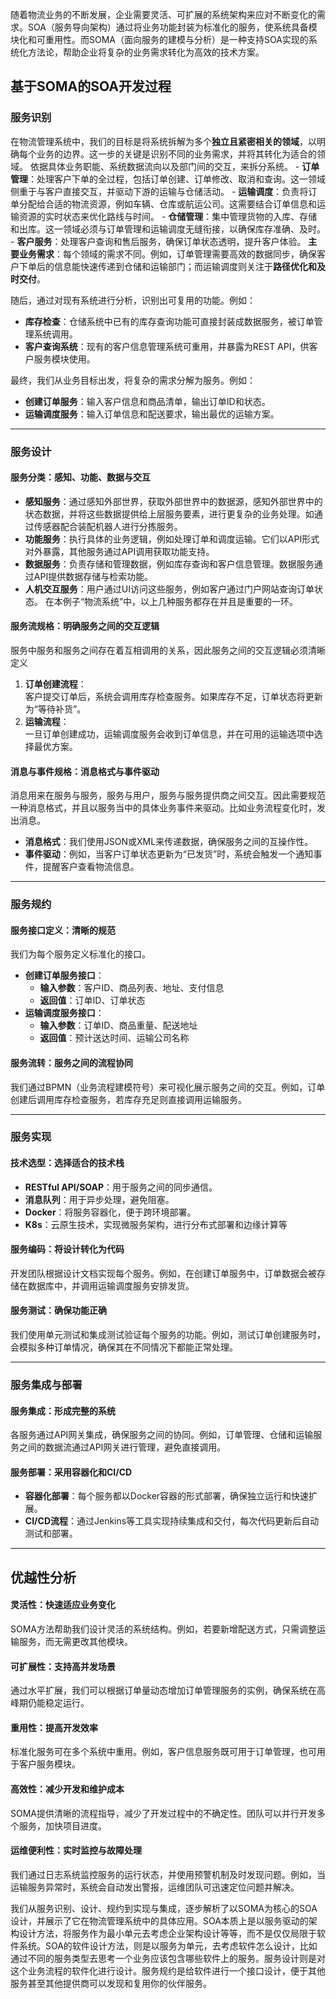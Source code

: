 随着物流业务的不断发展，企业需要灵活、可扩展的系统架构来应对不断变化的需求。SOA（服务导向架构）通过将业务功能封装为标准化的服务，使系统具备模块化和可重用性。而SOMA（面向服务的建模与分析）是一种支持SOA实现的系统化方法论，帮助企业将复杂的业务需求转化为高效的技术方案。

## 基于SOMA的SOA开发过程

### 服务识别
在物流管理系统中，我们的目标是将系统拆解为多个**独立且紧密相关的领域**，以明确每个业务的边界。这一步的关键是识别不同的业务需求，并将其转化为适合的领域。
依据具体业务职能、系统数据流向以及部门间的交互，来拆分系统。
    - **订单管理**：处理客户下单的全过程，包括订单创建、订单修改、取消和查询。这一领域侧重于与客户直接交互，并驱动下游的运输与仓储活动。
    - **运输调度**：负责将订单分配给合适的物流资源，例如车辆、仓库或航运公司。这需要结合订单信息和运输资源的实时状态来优化路线与时间。
    - **仓储管理**：集中管理货物的入库、存储和出库。这一领域必须与订单管理和运输调度无缝衔接，以确保库存准确、及时。
    - **客户服务**：处理客户查询和售后服务，确保订单状态透明，提升客户体验。
**主要业务需求**：每个领域的需求不同。例如，订单管理需要高效的数据同步，确保客户下单后的信息能快速传递到仓储和运输部门；而运输调度则关注于**路径优化和及时交付**。

随后，通过对现有系统进行分析，识别出可复用的功能。例如：
- **库存检查**：仓储系统中已有的库存查询功能可直接封装成数据服务，被订单管理系统调用。
- **客户查询系统**：现有的客户信息管理系统可重用，并暴露为REST API，供客户服务模块使用。

最终，我们从业务目标出发，将复杂的需求分解为服务。例如：
- **创建订单服务**：输入客户信息和商品清单，输出订单ID和状态。
- **运输调度服务**：输入订单信息和配送要求，输出最优的运输方案。
---
### 服务设计

#### 服务分类：感知、功能、数据与交互

- **感知服务**：通过感知外部世界，获取外部世界中的数据源，感知外部世界中的状态数据，并将这些数据提供给上层服务要素，进行更复杂的业务处理。如通过传感器配合装配机器人进行分拣服务。
- **功能服务**：执行具体的业务逻辑，例如处理订单和调度运输。它们以API形式对外暴露，其他服务通过API调用获取功能支持。
- **数据服务**：负责存储和管理数据，例如库存查询和客户信息管理。数据服务通过API提供数据存储与检索功能。
- **人机交互服务**：用户通过UI访问这些服务，例如客户通过门户网站查询订单状态。
在本例子“物流系统”中，以上几种服务都存在并且是重要的一环。
#### 服务流规格：明确服务之间的交互逻辑
服务中服务和服务之间存在着互相调用的关系，因此服务之间的交互逻辑必须清晰定义
1. **订单创建流程**：  
    客户提交订单后，系统会调用库存检查服务。如果库存不足，订单状态将更新为“等待补货”。
2. **运输流程**：  
    一旦订单创建成功，运输调度服务会收到订单信息，并在可用的运输选项中选择最优方案。
#### 消息与事件规格：消息格式与事件驱动
消息用来在服务与服务，服务与用户，服务与服务提供商之间交互。因此需要规范一种消息格式，并且以服务当中的具体业务事件来驱动。比如业务流程变化时，发出消息。
- **消息格式**：我们使用JSON或XML来传递数据，确保服务之间的互操作性。
- **事件驱动**：例如，当客户订单状态更新为“已发货”时，系统会触发一个通知事件，提醒客户查看物流信息。
---
### 服务规约

#### **服务接口定义：清晰的规范**
我们为每个服务定义标准化的接口。
- **创建订单服务接口**：
    - **输入参数**：客户ID、商品列表、地址、支付信息
    - **返回值**：订单ID、订单状态
- **运输调度服务接口**：
    - **输入参数**：订单ID、商品重量、配送地址
    - **返回值**：预计送达时间、运输公司名称
#### **服务流转：服务之间的流程协同**
我们通过BPMN（业务流程建模符号）来可视化展示服务之间的交互。例如，订单创建后调用库存检查服务，若库存充足则直接调用运输服务。

---
### 服务实现
#### 技术选型：选择适合的技术栈
- **RESTful API/SOAP**：用于服务之间的同步通信。
- **消息队列**：用于异步处理，避免阻塞。
- **Docker**：将服务容器化，便于跨环境部署。
- **K8s**：云原生技术，实现微服务架构，进行分布式部署和边缘计算等
#### 服务编码：将设计转化为代码
开发团队根据设计文档实现每个服务。例如，在创建订单服务中，订单数据会被存储在数据库中，并调用运输调度服务安排发货。
#### 服务测试：确保功能正确
我们使用单元测试和集成测试验证每个服务的功能。例如，测试订单创建服务时，会模拟多种订单情况，确保其在不同情况下都能正常处理。

---
### 服务集成与部署
#### 服务集成：形成完整的系统
各服务通过API网关集成，确保服务之间的协同。例如，订单管理、仓储和运输服务之间的数据流通过API网关进行管理，避免直接调用。
#### 服务部署：采用容器化和CI/CD
- **容器化部署**：每个服务都以Docker容器的形式部署，确保独立运行和快速扩展。
- **CI/CD流程**：通过Jenkins等工具实现持续集成和交付，每次代码更新后自动测试和部署。
---
## 优越性分析
#### 灵活性：快速适应业务变化
SOMA方法帮助我们设计灵活的系统结构。例如，若要新增配送方式，只需调整运输服务，而无需更改其他模块。
#### 可扩展性：支持高并发场景
通过水平扩展，我们可以根据订单量动态增加订单管理服务的实例，确保系统在高峰期仍能稳定运行。
#### 重用性：提高开发效率
标准化服务可在多个系统中重用。例如，客户信息服务既可用于订单管理，也可用于客户服务模块。
#### 高效性：减少开发和维护成本
SOMA提供清晰的流程指导，减少了开发过程中的不确定性。团队可以并行开发多个服务，加快项目进度。
#### 运维便利性：实时监控与故障处理
我们通过日志系统监控服务的运行状态，并使用预警机制及时发现问题。例如，当运输服务异常时，系统会自动发出警报，运维团队可迅速定位问题并解决。

我们从服务识别、设计、规约到实现与集成，逐步解析了以SOMA为核心的SOA设计，并展示了它在物流管理系统中的具体应用。SOA本质上是以服务驱动的架构设计方法，将服务作为最小单元去考虑企业架构设计等等，而不是仅仅局限于软件系统。SOA的软件设计方法，则是以服务为单元，去考虑软件怎么设计，比如通过不同的服务类型去思考一个业务应该包含哪些软件上的服务。服务设计则是对这个业务流程的软件化进行设计。服务规约是给软件进行一个接口设计，便于其他服务甚至其他提供商可以发现和复用你的伙伴服务。